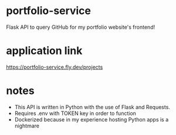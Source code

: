 # portfolio-service
Flask API to query GitHub for my portfolio website's frontend!

# application link 
https://portfolio-service.fly.dev/projects

# notes
- This API is written in Python with the use of Flask and Requests.
- Requires .env with TOKEN key in order to function
- Dockerized because in my experience hosting Python apps is a nightmare
